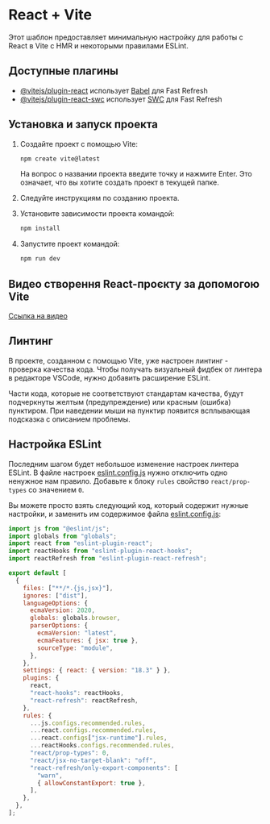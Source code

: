 # React + Vite

Этот шаблон предоставляет минимальную настройку для работы с React в Vite с HMR и некоторыми правилами ESLint.

## Доступные плагины

- [@vitejs/plugin-react](https://github.com/vitejs/vite-plugin-react/blob/main/packages/plugin-react/README.md) использует [Babel](https://babeljs.io/) для Fast Refresh
- [@vitejs/plugin-react-swc](https://github.com/vitejs/vite-plugin-react-swc) использует [SWC](https://swc.rs/) для Fast Refresh

## Установка и запуск проекта

1. Создайте проект с помощью Vite:

    ```sh
    npm create vite@latest
    ```

    На вопрос о названии проекта введите точку и нажмите Enter. Это означает, что вы хотите создать проект в текущей папке.

2. Следуйте инструкциям по созданию проекта.

3. Установите зависимости проекта командой:

    ```sh
    npm install
    ```

4. Запустите проект командой:

    ```sh
    npm run dev
    ```

## Видео створення React-проєкту за допомогою Vite

[Ссылка на видео](https://goitlmsstorage.b-cdn.net/237ad45d-9740-4c02-80c0-77d768eeea4d2024-06-13%2018-11-36.mp4)

## Линтинг

В проекте, созданном с помощью Vite, уже настроен линтинг - проверка качества кода. Чтобы получать визуальный фидбек от линтера в редакторе VSCode, нужно добавить расширение ESLint.

Части кода, которые не соответствуют стандартам качества, будут подчеркнуты желтым (предупреждение) или красным (ошибка) пунктиром. При наведении мыши на пунктир появится всплывающая подсказка с описанием проблемы.

## Настройка ESLint

Последним шагом будет небольшое изменение настроек линтера ESLint. В файле настроек [eslint.config.js](http://_vscodecontentref_/1) нужно отключить одно ненужное нам правило. Добавьте к блоку `rules` свойство `react/prop-types` со значением `0`.

Вы можете просто взять следующий код, который содержит нужные настройки, и заменить им содержимое файла [eslint.config.js](http://_vscodecontentref_/2):

```javascript
import js from "@eslint/js";
import globals from "globals";
import react from "eslint-plugin-react";
import reactHooks from "eslint-plugin-react-hooks";
import reactRefresh from "eslint-plugin-react-refresh";

export default [
  {
    files: ["**/*.{js,jsx}"],
    ignores: ["dist"],
    languageOptions: {
      ecmaVersion: 2020,
      globals: globals.browser,
      parserOptions: {
        ecmaVersion: "latest",
        ecmaFeatures: { jsx: true },
        sourceType: "module",
      },
    },
    settings: { react: { version: "18.3" } },
    plugins: {
      react,
      "react-hooks": reactHooks,
      "react-refresh": reactRefresh,
    },
    rules: {
      ...js.configs.recommended.rules,
      ...react.configs.recommended.rules,
      ...react.configs["jsx-runtime"].rules,
      ...reactHooks.configs.recommended.rules,
      "react/prop-types": 0,
      "react/jsx-no-target-blank": "off",
      "react-refresh/only-export-components": [
        "warn",
        { allowConstantExport: true },
      ],
    },
  },
];
